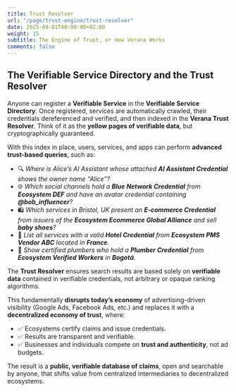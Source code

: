 ```yaml
---
title: Trust Resolver
url: "/page/trust-engine/trust-resolver"
date: 2025-09-01T00:00:00+02:00
weight: 15
subtitle: The Engine of Trust, or How Verana Works
comments: false
---
```


## The Verifiable Service Directory and the Trust Resolver

Anyone can register a **Verifiable Service** in the **Verifiable Service Directory**. Once registered, services are automatically crawled, their credentials dereferenced and verified, and then indexed in the **Verana Trust Resolver**. Think of it as the **yellow pages of verifiable data**, but cryptographically guaranteed.

With this index in place, users, services, and apps can perform **advanced trust-based queries**, such as:

- 🔍 *Where is Alice’s AI Assistant whose attached **AI Assistant Credential** shows the owner name “Alice”?*  
- 🌐 *Which social channels hold a **Blue Network Credential** from **Ecosystem DEF** and have an avatar credential containing **@bob_influencer**?*  
- 🛍️ *Which services in Bristol, UK present an **E-commerce Credential** from issuers of the **Ecosystem Ecommerce Global Alliance** and sell **baby shoes**?*  
- 🏨 *List all services with a valid **Hotel Credential** from **Ecosystem PMS Vendor ABC** located in **France**.*  
- 🔧 *Show certified plumbers who hold a **Plumber Credential** from **Ecosystem Verified Workers** in **Bogotá**.*  

The **Trust Resolver** ensures search results are based solely on **verifiable data** contained in verifiable credentials, not arbitrary or opaque ranking algorithms.  

This fundamentally **disrupts today’s economy** of advertising-driven visibility (Google Ads, Facebook Ads, etc.) and replaces it with a **decentralized economy of trust**, where:  

- ✅ Ecosystems certify claims and issue credentials.  
- ✅ Results are transparent and verifiable.  
- ✅ Businesses and individuals compete on **trust and authenticity**, not ad budgets.  

The result is a **public, verifiable database of claims**, open and searchable by anyone, that shifts value from centralized intermediaries to decentralized ecosystems.  
